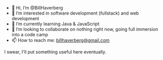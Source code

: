 - 👋 Hi, I’m @BillHaverberg
- 👀 I’m interested in software development (fullstack) and web development
- 🌱 I’m currently learning Java & JavaScript
- 💞️ I’m looking to collaborate on nothing right now, going full immersion into a code camp
- 📫 How to reach me: billhaverberg@gmail.com

<!---
BillHaverberg/BillHaverberg is a ✨ special ✨ repository because its `README.md` (this file) appears on your GitHub profile.
You can click the Preview link to take a look at your changes.
--->

I swear, I'll put something useful here eventually.
